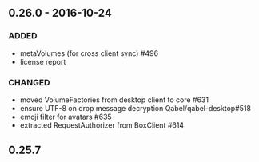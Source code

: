 ## 0.26.0 - 2016-10-24
### ADDED
- metaVolumes (for cross client sync) #496
- license report

### CHANGED
- moved VolumeFactories from desktop client to core #631
- ensure UTF-8 on drop message decryption Qabel/qabel-desktop#518
- emoji filter for avatars #635
- extracted RequestAuthorizer from BoxClient #614 

## 0.25.7
